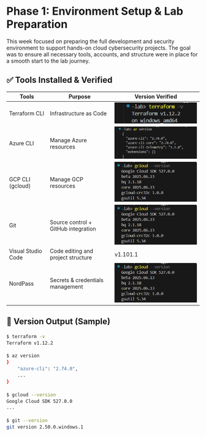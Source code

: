 # Phase 1: Environment Setup & Lab Preparation

This week focused on preparing the full development and security environment to support hands-on cloud cybersecurity projects. The goal was to ensure all necessary tools, accounts, and structure were in place for a smooth start to the lab journey.

## ✅ Tools Installed & Verified

|   Tools                           | Purpose                               | Version Verified
|-----------------------------------|---------------------------------------|-----------------------------------
|   Terraform CLI                   |   Infrastructure as Code              |  ![Terraform](./screenshots/terraform-version.png)
|   Azure CLI                       |   Manage Azure resources              |  ![Terraform](./screenshots/azure-cli-version.png)
|   GCP CLI (gcloud)                |   Manage GCP resources                |  ![Terraform](./screenshots/gcloud-version.png)
|   Git                             |   Source control + GitHub integration |  ![Terraform](./screenshots/gcloud-version.png)
|   Visual Studio Code              |   Code editing and project structure  |   v1.101.1
|   NordPass                        |   Secrets & credentials management    |  ![Terraform](./screenshots/gcloud-version.png)


## 💾 Version Output (Sample)
```bash
$ terraform -v
Terraform v1.12.2

$ az version
}
    "azure-cli": "2.74.0",
    ...
}

$ gcloud --version
Google Cloud SDK 527.0.0
...

$ git --version
git version 2.50.0.windows.1
```

